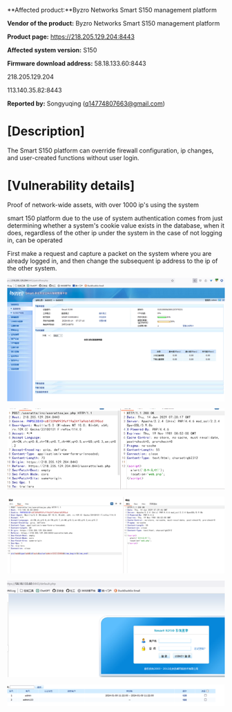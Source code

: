 **Affected product:**Byzro Networks Smart S150 management platform

**Vendor of the product:** Byzro Networks Smart S150 management platform

**Product page:** https://218.205.129.204:8443

**Affected system version:** S150

**Firmware download address:** 58.18.133.60:8443

218.205.129.204

113.140.35.82:8443

**Reported by:** Songyuqing ([q14774807663@gmail.com](mailto:pushe4x@gmail.com))

# [Description]

The Smart S150 platform can override firewall configuration, ip changes, and user-created functions without user login.

# [Vulnerability details]
Proof of network-wide assets, with over 1000 ip's using the system

smart 150 platform due to the use of system authentication comes from just determining whether a system's cookie value exists in the database, when it does, regardless of the other ip under the system in the case of not logging in, can be operated

First make a request and capture a packet on the system where you are already logged in, and then change the subsequent ip address to the ip of the other system.



![](https://github.com/GTA12138/vul/blob/main/smart%20s150/5.png)

![](https://github.com/GTA12138/vul/blob/main/smart%20s150/1.png)

![](https://github.com/GTA12138/vul/blob/main/smart%20s150/2.png)

![](https://github.com/GTA12138/vul/blob/main/4.png)

![](https://github.com/GTA12138/vul/blob/main/smart%20s150/3.png)
